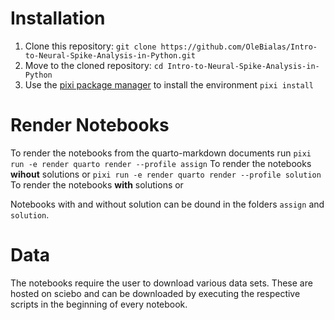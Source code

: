 # Installation

1. Clone this repository: `git clone https://github.com/OleBialas/Intro-to-Neural-Spike-Analysis-in-Python.git`
2. Move to the cloned repository: `cd Intro-to-Neural-Spike-Analysis-in-Python`
3. Use the [pixi package manager](https://pixi.sh/latest/) to install the environment `pixi install`

# Render Notebooks

To render the notebooks from the quarto-markdown documents run 
`pixi run -e render quarto render --profile assign`
To render the notebooks **wihout** solutions or
`pixi run -e render quarto render --profile solution`
To render the notebooks **with** solutions or

Notebooks with and without solution can be dound in the folders `assign` and `solution`.

# Data

The notebooks require the user to download various data sets. These are hosted on sciebo and can be downloaded by executing the respective scripts in the beginning of every notebook.